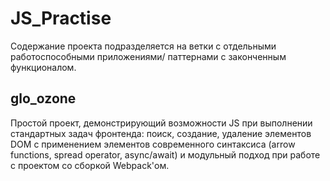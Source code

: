 # JS_Practise
 Содержание проекта подразделяется на ветки с отдельными работоспособными приложениями/ паттернами с законченным функционалом.

## glo_ozone
Простой проект, демонстрирующий возможности JS при выполнении стандартных задач фронтенда: поиск, создание, удаление элементов DOM с применением элементов современного синтаксиса (arrow functions, spread operator, async/await) и модульный подход при работе с проектом со сборкой Webpack'ом.

